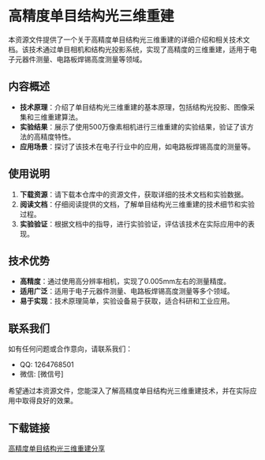 # 高精度单目结构光三维重建

本资源文件提供了一个关于高精度单目结构光三维重建的详细介绍和相关技术文档。该技术通过单目相机和结构光投影系统，实现了高精度的三维重建，适用于电子元器件测量、电路板焊锡高度测量等领域。

## 内容概述

- **技术原理**：介绍了单目结构光三维重建的基本原理，包括结构光投影、图像采集和三维重建算法。
- **实验结果**：展示了使用500万像素相机进行三维重建的实验结果，验证了该方法的高精度特性。
- **应用场景**：探讨了该技术在电子行业中的应用，如电路板焊锡高度的测量等。

## 使用说明

1. **下载资源**：请下载本仓库中的资源文件，获取详细的技术文档和实验数据。
2. **阅读文档**：仔细阅读提供的文档，了解单目结构光三维重建的技术细节和实验过程。
3. **实验验证**：根据文档中的指导，进行实验验证，评估该技术在实际应用中的表现。

## 技术优势

- **高精度**：通过使用高分辨率相机，实现了0.005mm左右的测量精度。
- **适用广泛**：适用于电子元器件测量、电路板焊锡高度测量等多个领域。
- **易于实现**：技术原理简单，实验设备易于获取，适合科研和工业应用。

## 联系我们

如有任何问题或合作意向，请联系我们：
- QQ: 1264768501
- 微信: [微信号]

希望通过本资源文件，您能深入了解高精度单目结构光三维重建技术，并在实际应用中取得良好的效果。

## 下载链接

[高精度单目结构光三维重建分享](https://pan.quark.cn/s/283039dbacf4)